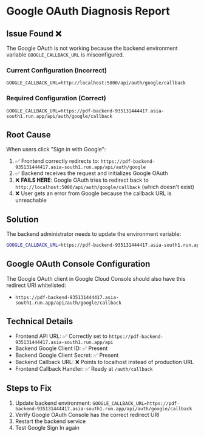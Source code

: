 # Google OAuth Diagnosis Report

## Issue Found ❌

The Google OAuth is not working because the backend environment variable `GOOGLE_CALLBACK_URL` is misconfigured.

### Current Configuration (Incorrect)
```
GOOGLE_CALLBACK_URL=http://localhost:5000/api/auth/google/callback
```

### Required Configuration (Correct)
```
GOOGLE_CALLBACK_URL=https://pdf-backend-935131444417.asia-south1.run.app/api/auth/google/callback
```

## Root Cause
When users click "Sign in with Google":
1. ✅ Frontend correctly redirects to: `https://pdf-backend-935131444417.asia-south1.run.app/api/auth/google`
2. ✅ Backend receives the request and initializes Google OAuth
3. ❌ **FAILS HERE**: Google OAuth tries to redirect back to `http://localhost:5000/api/auth/google/callback` (which doesn't exist)
4. ❌ User gets an error from Google because the callback URL is unreachable

## Solution
The backend administrator needs to update the environment variable:

```bash
GOOGLE_CALLBACK_URL=https://pdf-backend-935131444417.asia-south1.run.app/api/auth/google/callback
```

## Google OAuth Console Configuration
The Google OAuth client in Google Cloud Console should also have this redirect URI whitelisted:
- `https://pdf-backend-935131444417.asia-south1.run.app/api/auth/google/callback`

## Technical Details
- Frontend API URL: ✅ Correctly set to `https://pdf-backend-935131444417.asia-south1.run.app/api`
- Backend Google Client ID: ✅ Present
- Backend Google Client Secret: ✅ Present
- Backend Callback URL: ❌ Points to localhost instead of production URL
- Frontend Callback Handler: ✅ Ready at `/auth/callback`

## Steps to Fix
1. Update backend environment: `GOOGLE_CALLBACK_URL=https://pdf-backend-935131444417.asia-south1.run.app/api/auth/google/callback`
2. Verify Google OAuth Console has the correct redirect URI
3. Restart the backend service
4. Test Google Sign In again
